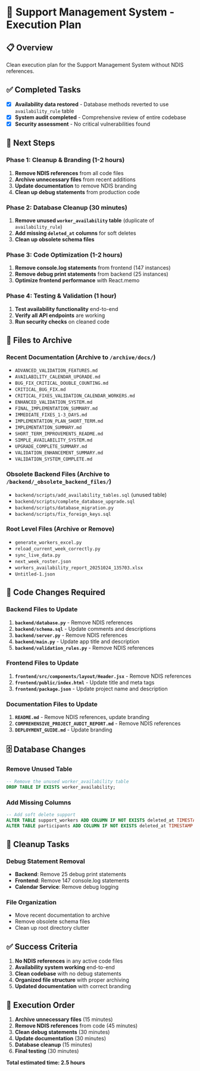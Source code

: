 # 🚀 Support Management System - Execution Plan

## 📋 Overview
Clean execution plan for the Support Management System without NDIS references.

## ✅ Completed Tasks
- [x] **Availability data restored** - Database methods reverted to use `availability_rule` table
- [x] **System audit completed** - Comprehensive review of entire codebase
- [x] **Security assessment** - No critical vulnerabilities found

## 🎯 Next Steps

### Phase 1: Cleanup & Branding (1-2 hours)
1. **Remove NDIS references** from all code files
2. **Archive unnecessary files** from recent additions
3. **Update documentation** to remove NDIS branding
4. **Clean up debug statements** from production code

### Phase 2: Database Cleanup (30 minutes)
1. **Remove unused `worker_availability` table** (duplicate of `availability_rule`)
2. **Add missing `deleted_at` columns** for soft deletes
3. **Clean up obsolete schema files**

### Phase 3: Code Optimization (1-2 hours)
1. **Remove console.log statements** from frontend (147 instances)
2. **Remove debug print statements** from backend (25 instances)
3. **Optimize frontend performance** with React.memo

### Phase 4: Testing & Validation (1 hour)
1. **Test availability functionality** end-to-end
2. **Verify all API endpoints** are working
3. **Run security checks** on cleaned code

## 📁 Files to Archive

### Recent Documentation (Archive to `/archive/docs/`)
- `ADVANCED_VALIDATION_FEATURES.md`
- `AVAILABILITY_CALENDAR_UPGRADE.md`
- `BUG_FIX_CRITICAL_DOUBLE_COUNTING.md`
- `CRITICAL_BUG_FIX.md`
- `CRITICAL_FIXES_VALIDATION_CALENDAR_WORKERS.md`
- `ENHANCED_VALIDATION_SYSTEM.md`
- `FINAL_IMPLEMENTATION_SUMMARY.md`
- `IMMEDIATE_FIXES_1-3_DAYS.md`
- `IMPLEMENTATION_PLAN_SHORT_TERM.md`
- `IMPLEMENTATION_SUMMARY.md`
- `SHORT_TERM_IMPROVEMENTS_README.md`
- `SIMPLE_AVAILABILITY_SYSTEM.md`
- `UPGRADE_COMPLETE_SUMMARY.md`
- `VALIDATION_ENHANCEMENT_SUMMARY.md`
- `VALIDATION_SYSTEM_COMPLETE.md`

### Obsolete Backend Files (Archive to `/backend/_obsolete_backend_files/`)
- `backend/scripts/add_availability_tables.sql` (unused table)
- `backend/scripts/complete_database_upgrade.sql`
- `backend/scripts/database_migration.py`
- `backend/scripts/fix_foreign_keys.sql`

### Root Level Files (Archive or Remove)
- `generate_workers_excel.py`
- `reload_current_week_correctly.py`
- `sync_live_data.py`
- `next_week_roster.json`
- `workers_availability_report_20251024_135703.xlsx`
- `Untitled-1.json`

## 🔧 Code Changes Required

### Backend Files to Update
1. **`backend/database.py`** - Remove NDIS references
2. **`backend/schema.sql`** - Update comments and descriptions
3. **`backend/server.py`** - Remove NDIS references
4. **`backend/main.py`** - Update app title and description
5. **`backend/validation_rules.py`** - Remove NDIS references

### Frontend Files to Update
1. **`frontend/src/components/layout/Header.jsx`** - Remove NDIS references
2. **`frontend/public/index.html`** - Update title and meta tags
3. **`frontend/package.json`** - Update project name and description

### Documentation Files to Update
1. **`README.md`** - Remove NDIS references, update branding
2. **`COMPREHENSIVE_PROJECT_AUDIT_REPORT.md`** - Remove NDIS references
3. **`DEPLOYMENT_GUIDE.md`** - Update branding

## 🗄️ Database Changes

### Remove Unused Table
```sql
-- Remove the unused worker_availability table
DROP TABLE IF EXISTS worker_availability;
```

### Add Missing Columns
```sql
-- Add soft delete support
ALTER TABLE support_workers ADD COLUMN IF NOT EXISTS deleted_at TIMESTAMP WITH TIME ZONE;
ALTER TABLE participants ADD COLUMN IF NOT EXISTS deleted_at TIMESTAMP WITH TIME ZONE;
```

## 🧹 Cleanup Tasks

### Debug Statement Removal
- **Backend**: Remove 25 debug print statements
- **Frontend**: Remove 147 console.log statements
- **Calendar Service**: Remove debug logging

### File Organization
- Move recent documentation to archive
- Remove obsolete schema files
- Clean up root directory clutter

## ✅ Success Criteria

1. **No NDIS references** in any active code files
2. **Availability system working** end-to-end
3. **Clean codebase** with no debug statements
4. **Organized file structure** with proper archiving
5. **Updated documentation** with correct branding

## 🚀 Execution Order

1. **Archive unnecessary files** (15 minutes)
2. **Remove NDIS references** from code (45 minutes)
3. **Clean debug statements** (30 minutes)
4. **Update documentation** (30 minutes)
5. **Database cleanup** (15 minutes)
6. **Final testing** (30 minutes)

**Total estimated time: 2.5 hours**
